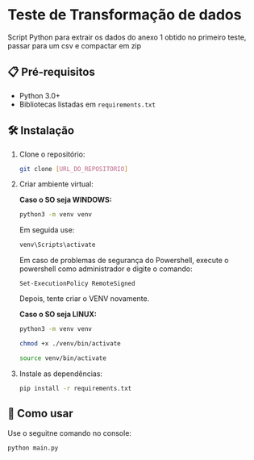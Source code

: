# Teste de Transformação de dados

Script Python para extrair os dados do anexo 1 obtido no primeiro teste, passar para um csv e compactar em zip

## 📋 Pré-requisitos
- Python 3.0+
- Bibliotecas listadas em `requirements.txt`

## 🛠 Instalação
1. Clone o repositório:
   ```bash
   git clone [URL_DO_REPOSITORIO]

2. Criar ambiente virtual:

    **Caso o SO seja WINDOWS:**
    ```bash
    python3 -m venv venv
    ```
    Em seguida use:
    ```bash
    venv\Scripts\activate
    ```


    Em caso de problemas de segurança do Powershell, execute o powershell como administrador e digite o comando: 
    ```
    Set-ExecutionPolicy RemoteSigned
    ```

    Depois, tente criar o VENV novamente.

    **Caso o SO seja LINUX:**
    ``` bash
    python3 -m venv venv

    chmod +x ./venv/bin/activate

    source venv/bin/activate
    ```


3. Instale as dependências:

    ```bash 
    pip install -r requirements.txt
    ```

## 🚀 Como usar

Use o seguitne comando no console:
```bash
python main.py
```



